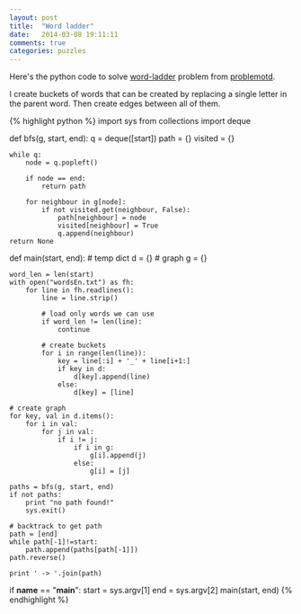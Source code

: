 ```yaml
---
layout: post
title:  "Word ladder"
date:   2014-03-08 19:11:11
comments: true
categories: puzzles
---
```


Here's the python code to solve
[word-ladder](http://www.problemotd.com/problem/word-ladder/) problem
from [problemotd](http://www.problemotd.com/).

I create buckets of words that can be created by replacing a single
letter in the parent word. Then create edges between all of them.

{% highlight python %}
import sys
from collections import deque

def bfs(g, start, end):
    q = deque([start])
    path = {}
    visited = {}

    while q:
        node = q.popleft()

        if node == end:
            return path

        for neighbour in g[node]:
            if not visited.get(neighbour, False):
                path[neighbour] = node
                visited[neighbour] = True
                q.append(neighbour)
    return None

def main(start, end):
    # temp dict
    d = {}
    # graph
    g = {}

    word_len = len(start)
    with open("wordsEn.txt") as fh:
        for line in fh.readlines():
            line = line.strip()

            # load only words we can use
            if word_len != len(line):
                continue

            # create buckets
            for i in range(len(line)):
                key = line[:i] + '_' + line[i+1:]
                if key in d:
                    d[key].append(line)
                else:
                    d[key] = [line]

    # create graph
    for key, val in d.items():
        for i in val:
            for j in val:
                if i != j:
                    if i in g:
                        g[i].append(j)
                    else:
                        g[i] = [j]

    paths = bfs(g, start, end)
    if not paths:
        print "no path found!"
        sys.exit()

    # backtrack to get path
    path = [end]
    while path[-1]!=start:
        path.append(paths[path[-1]])
    path.reverse()

    print ' -> '.join(path)

if __name__ == "__main__":
    start = sys.argv[1]
    end = sys.argv[2]
    main(start, end)
{% endhighlight %}
